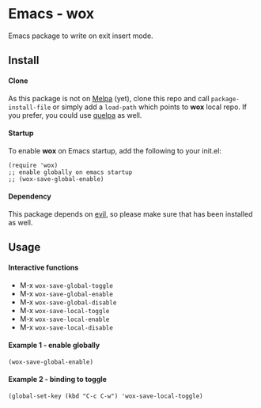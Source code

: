 Emacs - wox
==============
Emacs package to write on exit insert mode. 

Install
-------
#### Clone
As this package is not on [Melpa](https://melpa.org) (yet), clone this repo and call ```package-install-file``` or simply add a ```load-path``` which points to **wox** local repo. If you prefer, you could use [quelpa](https://github.com/quelpa/quelpa) as well.

#### Startup
To enable **wox** on Emacs startup, add the following to your init.el:

```elisp
(require 'wox)
;; enable globally on emacs startup
;; (wox-save-global-enable)
```

#### Dependency
This package depends on [evil](https://melpa.org/#/evil), so please make sure that has been installed as well.

Usage
-----

#### Interactive functions
- M-x ```wox-save-global-toggle```
- M-x ```wox-save-global-enable```
- M-x ```wox-save-global-disable```
- M-x ```wox-save-local-toggle```
- M-x ```wox-save-local-enable```
- M-x ```wox-save-local-disable```

#### Example 1 - enable globally
```elisp
(wox-save-global-enable)
```
#### Example 2 - binding to toggle
```elisp
(global-set-key (kbd "C-c C-w") 'wox-save-local-toggle)
```
```
